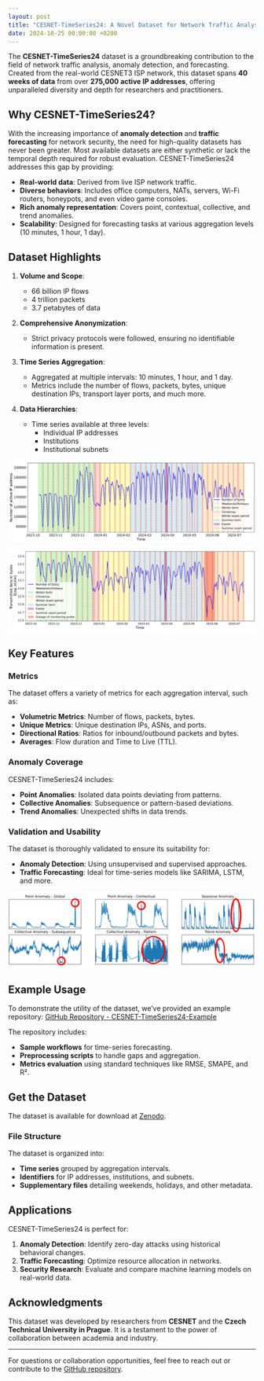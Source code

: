 ```yaml
---
layout: post
title: "CESNET-TimeSeries24: A Novel Dataset for Network Traffic Analysis and Forecasting"
date: 2024-10-25 00:00:00 +0200
---
```



The **CESNET-TimeSeries24** dataset is a groundbreaking contribution to the field of network traffic analysis, anomaly detection, and forecasting. Created from the real-world CESNET3 ISP network, this dataset spans **40 weeks of data** from over **275,000 active IP addresses**, offering unparalleled diversity and depth for researchers and practitioners.

## Why CESNET-TimeSeries24?

With the increasing importance of **anomaly detection** and **traffic forecasting** for network security, the need for high-quality datasets has never been greater. Most available datasets are either synthetic or lack the temporal depth required for robust evaluation. CESNET-TimeSeries24 addresses this gap by providing:

- **Real-world data**: Derived from live ISP network traffic.
- **Diverse behaviors**: Includes office computers, NATs, servers, Wi-Fi routers, honeypots, and even video game consoles.
- **Rich anomaly representation**: Covers point, contextual, collective, and trend anomalies.
- **Scalability**: Designed for forecasting tasks at various aggregation levels (10 minutes, 1 hour, 1 day).

## Dataset Highlights

1. **Volume and Scope**:
   - 66 billion IP flows
   - 4 trillion packets
   - 3.7 petabytes of data

2. **Comprehensive Anonymization**:
   - Strict privacy protocols were followed, ensuring no identifiable information is present.

3. **Time Series Aggregation**:
   - Aggregated at multiple intervals: 10 minutes, 1 hour, and 1 day.
   - Metrics include the number of flows, packets, bytes, unique destination IPs, transport layer ports, and much more.

4. **Data Hierarchies**:
   - Time series available at three levels:
     - Individual IP addresses
     - Institutions
     - Institutional subnets

![active-ip](/pictures/blog/3/active-ip.png)

![transmitted-data](/pictures/blog/3/transmitted-data.png)

## Key Features

### Metrics

The dataset offers a variety of metrics for each aggregation interval, such as:

- **Volumetric Metrics**: Number of flows, packets, bytes.
- **Unique Metrics**: Unique destination IPs, ASNs, and ports.
- **Directional Ratios**: Ratios for inbound/outbound packets and bytes.
- **Averages**: Flow duration and Time to Live (TTL).

### Anomaly Coverage

CESNET-TimeSeries24 includes:

- **Point Anomalies**: Isolated data points deviating from patterns.
- **Collective Anomalies**: Subsequence or pattern-based deviations.
- **Trend Anomalies**: Unexpected shifts in data trends.

### Validation and Usability

The dataset is thoroughly validated to ensure its suitability for:

- **Anomaly Detection**: Using unsupervised and supervised approaches.
- **Traffic Forecasting**: Ideal for time-series models like SARIMA, LSTM, and more.

![transmitted-data](/pictures/blog/3/anomalies.png)

## Example Usage

To demonstrate the utility of the dataset, we’ve provided an example repository:
[GitHub Repository - CESNET-TimeSeries24-Example](https://github.com/koumajos/CESNET-TimeSeries24-Example)

The repository includes:

- **Sample workflows** for time-series forecasting.
- **Preprocessing scripts** to handle gaps and aggregation.
- **Metrics evaluation** using standard techniques like RMSE, SMAPE, and R².

## Get the Dataset

The dataset is available for download at [Zenodo](https://zenodo.org/records/13382427).

### File Structure

The dataset is organized into:

- **Time series** grouped by aggregation intervals.
- **Identifiers** for IP addresses, institutions, and subnets.
- **Supplementary files** detailing weekends, holidays, and other metadata.

## Applications

CESNET-TimeSeries24 is perfect for:

1. **Anomaly Detection**: Identify zero-day attacks using historical behavioral changes.
2. **Traffic Forecasting**: Optimize resource allocation in networks.
3. **Security Research**: Evaluate and compare machine learning models on real-world data.

## Acknowledgments

This dataset was developed by researchers from **CESNET** and the **Czech Technical University in Prague**. It is a testament to the power of collaboration between academia and industry.

---

For questions or collaboration opportunities, feel free to reach out or contribute to the [GitHub repository](https://github.com/koumajos/CESNET-TimeSeries24-Example).
